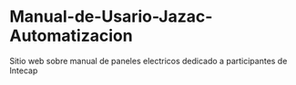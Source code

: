 # Manual-de-Usario-Jazac-Automatizacion
Sitio web sobre manual de paneles electricos dedicado a participantes de Intecap
